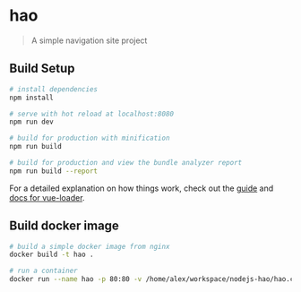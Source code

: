 # hao

> A simple navigation site project

## Build Setup

``` bash
# install dependencies
npm install

# serve with hot reload at localhost:8080
npm run dev

# build for production with minification
npm run build

# build for production and view the bundle analyzer report
npm run build --report
```

For a detailed explanation on how things work, check out the [guide](http://vuejs-templates.github.io/webpack/) and [docs for vue-loader](http://vuejs.github.io/vue-loader).


## Build docker image

```bash
# build a simple docker image from nginx
docker build -t hao .

# run a container 
docker run --name hao -p 80:80 -v /home/alex/workspace/nodejs-hao/hao.conf:/etc/nginx/conf.d/default.conf:ro -d --restart=always hao:latest
```
